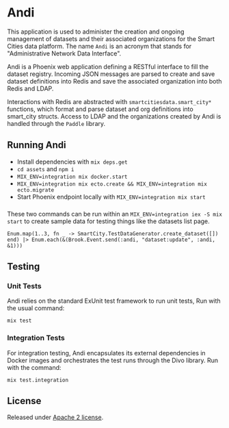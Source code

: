 # Andi

This application is used to administer the creation and ongoing management of datasets and their associated organizations for the Smart Cities data platform. The name `Andi` is an acronym that stands for "Administrative Network Data Interface".

Andi is a Phoenix web application defining a RESTful interface to fill the dataset registry. Incoming JSON messages are parsed to create and save dataset definitions into Redis and save the associated organization into both Redis and LDAP.

Interactions with Redis are abstracted with `smartcitiesdata.smart_city*` functions, which format and parse dataset and org definitions into smart_city structs. Access to LDAP and the organizations created by Andi is handled through the `Paddle` library.

## Running Andi

- Install dependencies with `mix deps.get`
- `cd assets` and `npm i`
- `MIX_ENV=integration mix docker.start`
- `MIX_ENV=integration mix ecto.create && MIX_ENV=integration mix ecto.migrate`
- Start Phoenix endpoint locally with `MIX_ENV=integration mix start`

###

These two commands can be run within an `MIX_ENV=integration iex -S mix start` to create sample data for testing things like the datasets list page.

```
Enum.map(1..3, fn _ -> SmartCity.TestDataGenerator.create_dataset([]) end) |> Enum.each(&(Brook.Event.send(:andi, "dataset:update", :andi, &1)))
```

## Testing

### Unit Tests

Andi relies on the standard ExUnit test framework to run unit tests, Run with the usual command:

`mix test`

### Integration Tests

For integration testing, Andi encapsulates its external dependencies in Docker images and orchestrates the test runs through the Divo library. Run with the command:

`mix test.integration`

## License

Released under [Apache 2 license](https://github.com/smartcitiesdata/smartcitiesdata/blob/master/LICENSE).
